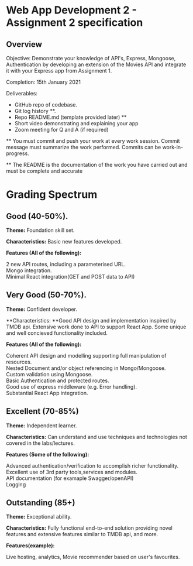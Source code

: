 # Web App Development 2 - Assignment 2 specification

## Overview

Objective: Demonstrate your knowledge of API's, Express, Mongoose, Authentication by developing an extension of the Movies API and integrate it with your Express app from Assignment 1. 

Completion: 15th January 2021

Deliverables:

+ GitHub repo of codebase.
+ Git log history **.
+ Repo README.md (template provided later) **
+ Short video demonstrating and explaining your app
+ Zoom meeting for Q and A (if required)

** You must commit and push your work at every work session. Commit message must summarize the work performed. Commits can be work-in-progress.

** The README is the documentation of the work you have carried out and must be complete and accurate

# Grading Spectrum

## Good (40-50%).

**Theme:** Foundation skill set.

**Characteristics:** Basic new features developed.

**Features (All of the following):**

2 new API routes, including a parameterised URL.  
Mongo integration.  
Minimal React integration(GET and POST data to API)


## Very Good (50-70%).
**Theme:** Confident developer.

**Characteristics: **Good API design and implementation inspired by TMDB api. Extensive work done to API to support React App. Some unique and well concieved functionality included.  

**Features (All of the following):**

Coherent API design and modelling supporting full manipulation of resources.  
Nested Document and/or object referencing in Mongo/Mongoose.  
Custom validation using Mongoose.  
Basic Authentication and protected routes.  
Good use of express middleware (e.g. Error handling).  
Substantial React App integration.

## Excellent (70-85%) 
**Theme:** Independent learner.

**Characteristics:** Can understand and use techniques and technologies not covered in the labs/lectures.

**Features (Some of the following):**

Advanced authentication/verification to accomplish richer functionality.  
Excellent use of 3rd party tools,services and modules.  
API documentation (for examaple Swagger/openAPI)   
Logging

## Outstanding (85+)
**Theme:** Exceptional ability.

**Characteristics:** Fully functional end-to-end solution providing novel features and extensive features similar to TMDB api, and more. 

**Features(example):**

Live hosting, analytics, Movie recommender based on user's favourites.